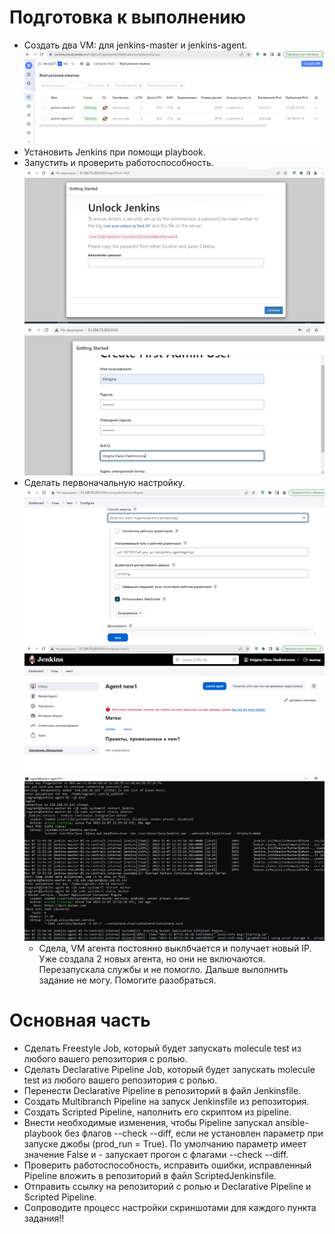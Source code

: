 # Подготовка к выполнению
- Создать два VM: для jenkins-master и jenkins-agent.
  ![vm](https://github.com/EVolgina/jenkins/blob/jen/vm.PNG)
- Установить Jenkins при помощи playbook.
- Запустить и проверить работоспособность.
  ![pl](https://github.com/EVolgina/jenkins/blob/jen/start.PNG)
  ![](https://github.com/EVolgina/jenkins/blob/jen/user.PNG)
- Сделать первоначальную настройку.
  ![ag](https://github.com/EVolgina/jenkins/blob/jen/lern.PNG)
  ![agenr](https://github.com/EVolgina/jenkins/blob/jen/agent1.PNG)
  ![rel](https://github.com/EVolgina/jenkins/blob/jen/restatr.PNG)
  - Сдела, VM агента постоянно выклбчается и получает новый IP. Уже создала 2 новых агента, но они не включаются.
  Перезапускала службы и не помогло. Дальше выполнить задание не могу. Помогите разобраться.
# Основная часть
- Сделать Freestyle Job, который будет запускать molecule test из любого вашего репозитория с ролью.
- Сделать Declarative Pipeline Job, который будет запускать molecule test из любого вашего репозитория с ролью.
- Перенести Declarative Pipeline в репозиторий в файл Jenkinsfile.
- Создать Multibranch Pipeline на запуск Jenkinsfile из репозитория.
- Создать Scripted Pipeline, наполнить его скриптом из pipeline.
- Внести необходимые изменения, чтобы Pipeline запускал ansible-playbook без флагов --check --diff, если не установлен параметр при запуске джобы (prod_run = True). По умолчанию параметр имеет значение False и - запускает прогон с флагами --check --diff.
- Проверить работоспособность, исправить ошибки, исправленный Pipeline вложить в репозиторий в файл ScriptedJenkinsfile.
- Отправить ссылку на репозиторий с ролью и Declarative Pipeline и Scripted Pipeline.
- Сопроводите процесс настройки скриншотами для каждого пункта задания!!
